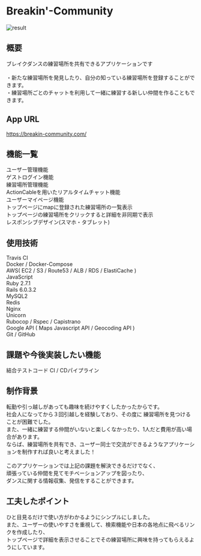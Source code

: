 # Breakin'-Community

![result](https://user-images.githubusercontent.com/64772703/93018784-41f7fb80-f60d-11ea-81d4-8d09e6315348.gif)
## 概要
ブレイクダンスの練習場所を共有できるアプリケーションです<br><br>
・新たな練習場所を発見したり、自分の知っている練習場所を登録することができます。<br>
・練習場所ごとのチャットを利用して一緒に練習する新しい仲間を作ることもできます。

## App URL
https://breakin-community.com/

## 機能一覧
  ユーザー管理機能<br>
  ゲストログイン機能<br>
  練習場所管理機能<br>
  ActionCableを用いたリアルタイムチャット機能<br>
  ユーザーマイページ機能<br>
  トップページにmapに登録された練習場所の一覧表示<br>
  トップページの練習場所をクリックすると詳細を非同期で表示<br>
  レスポンシブデザイン(スマホ・タブレット)

## 使用技術
  Travis CI<br>
  Docker / Docker-Compose<br>
  AWS( EC2 / S3 / Route53 / ALB / RDS / ElastiCache )<br>
  JavaScript<br>
  Ruby 2.7.1<br>
  Rails 6.0.3.2<br>
  MySQL2<br>
  Redis<br>
  Nginx<br>
  Unicorn<br>
  Rubocop / Rspec / Capistrano<br>
  Google API ( Maps Javascript API / Geocoding API )<br>
  Git / GitHub

## 課題や今後実装したい機能
結合テストコード
CI / CDパイプライン

## 制作背景
転勤や引っ越しがあっても趣味を続けやすくしたかったからです。<br>
社会人になってから３回引越しを経験しており、その度に 練習場所を見つけることが困難でした。<br>
また、一緒に練習する仲間がいないと楽しくなかったり、1人だと費用が高い場合があります。<br>
ならば、練習場所を共有でき、ユーザー同士で交流ができるようなアプリケーションを制作すれば良いと考えました！<br>
<br>
このアプリケーションでは上記の課題を解決できるだけでなく、<br>
頑張っている仲間を見てモチベーションアップを図ったり、<br>
ダンスに関する情報収集、発信をすることができます。

## 工夫したポイント
ひと目見るだけで使い方がわかるようにシンプルにしました。<br>
また、ユーザーの使いやすさを重視して、検索機能や日本の各地点に飛べるリンクを作成したり、<br>
トップページで詳細を表示させることでその練習場所に興味を持ってもらえるようにしています。
